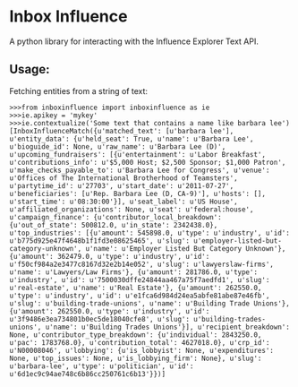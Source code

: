 Inbox Influence
===============

A python library for interacting with the Influence Explorer Text API.

Usage:
------
Fetching entities from a string of text:

    >>>from inboxinfluence import inboxinfluence as ie
    >>>ie.apikey = 'mykey'
    >>>ie.contextualize('Some text that contains a name like barbara lee')
    [InboxInfluenceMatch({u'matched_text': [u'barbara lee'], u'entity_data': {u'held_seat': True, u'name': u'Barbara Lee', u'bioguide_id': None, u'raw_name': u'Barbara Lee (D)', u'upcoming_fundraisers': [{u'entertainment': u'Labor Breakfast', u'contributions_info': u'$5,000 Host; $2,500 Sponsor; $1,000 Patron', u'make_checks_payable_to': u'Barbara Lee for Congress', u'venue': u'Offices of The International Brotherhood of Teamsters', u'partytime_id': u'27703', u'start_date': u'2011-07-27', u'beneficiaries': [u'Rep. Barbara Lee (D, CA-9)'], u'hosts': [], u'start_time': u'08:30:00'}], u'seat_label': u'US House', u'affiliated_organizations': None, u'seat': u'federal:house', u'campaign_finance': {u'contributor_local_breakdown': {u'out_of_state': 500812.0, u'in_state': 2342438.0}, u'top_industries': [{u'amount': 545898.0, u'type': u'industry', u'id': u'b775d925e47f4648b1f1fd3e08625465', u'slug': u'employer-listed-but-category-unknown', u'name': u'Employer Listed But Category Unknown'}, {u'amount': 362479.0, u'type': u'industry', u'id': u'f50cf984a2e3477c8167d32e2b14e052', u'slug': u'lawyerslaw-firms', u'name': u'Lawyers/Law Firms'}, {u'amount': 281786.0, u'type': u'industry', u'id': u'7500030dffe24844aa467a75f7aedfd1', u'slug': u'real-estate', u'name': u'Real Estate'}, {u'amount': 262550.0, u'type': u'industry', u'id': u'e1fca6d984d24ea5abfe81abe87e46fb', u'slug': u'building-trade-unions', u'name': u'Building Trade Unions'}, {u'amount': 262550.0, u'type': u'industry', u'id': u'3f9486e3ea734801b0ec5de18040cfe8', u'slug': u'building-trades-unions', u'name': u'Building Trades Unions'}], u'recipient_breakdown': None, u'contributor_type_breakdown': {u'individual': 2843250.0, u'pac': 1783768.0}, u'contribution_total': 4627018.0}, u'crp_id': u'N00008046', u'lobbying': {u'is_lobbyist': None, u'expenditures': None, u'top_issues': None, u'is_lobbying_firm': None}, u'slug': u'barbara-lee', u'type': u'politician', u'id': u'6d1ec9c94ae748c6b86cc250761c6b13'}})]